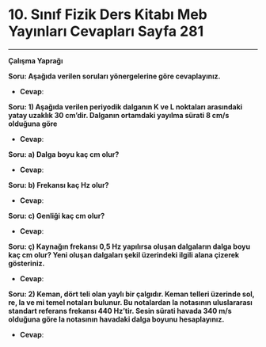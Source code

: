 # 10. Sınıf Fizik Ders Kitabı Meb Yayınları Cevapları Sayfa 281

---

**Çalışma Yaprağı**

**Soru: Aşağıda verilen soruları yönergelerine göre cevaplayınız.**

-   **Cevap**:

**Soru: 1) Aşağıda verilen periyodik dalganın K ve L noktaları arasındaki yatay uzaklık 30 cm’dir. Dalganın ortamdaki yayılma sürati 8 cm/s olduğuna göre**

-   **Cevap**:

**Soru: a) Dalga boyu kaç cm olur?**

-   **Cevap**:

**Soru: b) Frekansı kaç Hz olur?**

-   **Cevap**:

**Soru: c) Genliği kaç cm olur?**

-   **Cevap**:

**Soru: ç) Kaynağın frekansı 0,5 Hz yapılırsa oluşan dalgaların dalga boyu kaç cm olur? Yeni oluşan dalgaları şekil üzerindeki ilgili alana çizerek gösteriniz.**

-   **Cevap**:

**Soru: 2) Keman, dört teli olan yaylı bir çalgıdır. Keman telleri üzerinde sol, re, la ve mi temel notaları bulunur. Bu notalardan la notasının uluslararası standart referans frekansı 440 Hz’tir. Sesin sürati havada 340 m/s olduğuna göre la notasının havadaki dalga boyunu hesaplayınız.**

-   **Cevap**: